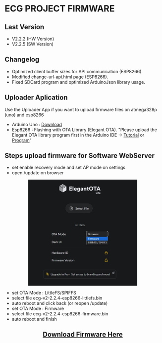 # ECG PROJECT FIRMWARE
## Last Version
- V2.2.2 (HW Version)
- V2.2.5 (SW Version)

## Changelog
- Optimized client buffer sizes for API communication (ESP8266).
- Modified change-url-api.html page (ESP8266).
- Fixed SDCard program and optimized ArduinoJson library usage.


## Uploader Aplication
<p>Use the Uploader App if you want to upload firmware files on atmega328p (uno) and esp8266</p>

- Arduino Uno : <a href="https://drive.google.com/drive/folders/1Jd0Euq1-ti-_1vtQXpMNdb4uExqVydhc?usp=sharing" target="-blank">Download</a>
- Esp8266     : Flashing with OTA Library (Elegant OTA). "Please upload the Elegant OTA library program first in the Arduino IDE -> <a href="https://youtu.be/LDk_tKrHIdI?si=OgcLtV9RhKXbJCEk" target="-blank">Tutorial</a> or <a href="https://github.com/N1zam/ECG-Project-Firmware/blob/V2.2.2.5/esp8266/program_ota/program_ota.ino" target="-blank">Program</a>"

## Steps upload firmware for Software WebServer
- set enable recovery mode and set AP mode on settings
- open /update on browser

<div align="center">
    <img align="center" src="img/img1.jpg" width="70%">
</div>


- set OTA Mode : LittleFS/SPIFFS
- select file ecg-v2-2.2.4-esp8266-littlefs.bin
- auto reboot and click back (or reopen /update)
- set OTA Mode : Firmware
- select file ecg-v2-2.2.4-esp8266-firmware.bin
- auto reboot and finish

<h2 align=center><a href="https://github.com/N1zam/ECG-Project-Firmware/archive/refs/tags/2.2.2.5.zip">Download Firmware Here</a></h2>
